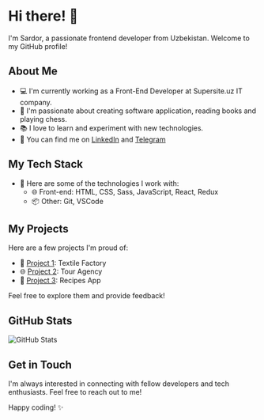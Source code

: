 # Hi there! 👋

I'm Sardor, a passionate frontend developer from Uzbekistan. Welcome to my GitHub profile!

## About Me

- 💻 I'm currently working as a Front-End Developer at Supersite.uz IT company.
- 🌱 I'm passionate about creating software application, reading books and playing chess.
- 📚 I love to learn and experiment with new technologies.
- 📢 You can find me on [LinkedIn](https://www.linkedin.com/in/sardor-ibn-farhod-0314b628b) and [Telegram](t.me/SardorIbnFarhod)

## My Tech Stack

- 💼 Here are some of the technologies I work with:
  - 🌐 Front-end: HTML, CSS, Sass, JavaScript, React, Redux
  - 📦 Other: Git, VSCode

## My Projects

Here are a few projects I'm proud of:

- 🚀 [Project 1](https://github.com/SardorDev12/basico.uz): Textile Factory
- 🌐 [Project 2](https://github.com/SardorDev12/solitour.uz): Tour Agency
- 📝 [Project 3](https://github.com/SardorDev12/SoliMeal): Recipes App

Feel free to explore them and provide feedback!

## GitHub Stats

![GitHub Stats](https://github-readme-stats.vercel.app/api?username=SardorDev12&show_icons=true&theme=dark)

## Get in Touch

I'm always interested in connecting with fellow developers and tech enthusiasts. Feel free to reach out to me!

Happy coding! ✨

